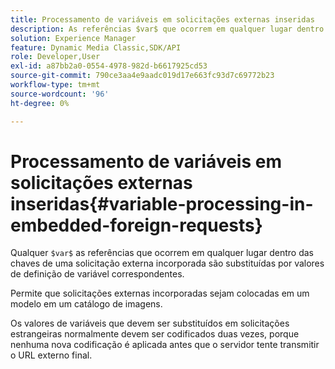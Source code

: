 ```yaml
---
title: Processamento de variáveis em solicitações externas inseridas
description: As referências $var$ que ocorrem em qualquer lugar dentro das chaves de uma solicitação externa incorporada são substituídas por valores de definição de variável correspondentes.
solution: Experience Manager
feature: Dynamic Media Classic,SDK/API
role: Developer,User
exl-id: a87bb2a0-0554-4978-982d-b6617925cd53
source-git-commit: 790ce3aa4e9aadc019d17e663fc93d7c69772b23
workflow-type: tm+mt
source-wordcount: '96'
ht-degree: 0%

---
```


# Processamento de variáveis em solicitações externas inseridas{#variable-processing-in-embedded-foreign-requests}

Qualquer `$var$` as referências que ocorrem em qualquer lugar dentro das chaves de uma solicitação externa incorporada são substituídas por valores de definição de variável correspondentes.

Permite que solicitações externas incorporadas sejam colocadas em um modelo em um catálogo de imagens.

Os valores de variáveis que devem ser substituídos em solicitações estrangeiras normalmente devem ser codificados duas vezes, porque nenhuma nova codificação é aplicada antes que o servidor tente transmitir o URL externo final.

